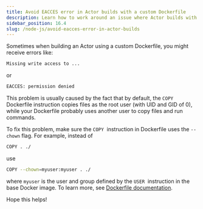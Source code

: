 ```yaml
---
title: Avoid EACCES error in Actor builds with a custom Dockerfile
description: Learn how to work around an issue where Actor builds with a custom Dockerfile fail to copy files due to write access errors.
sidebar_position: 16.4
slug: /node-js/avoid-eacces-error-in-actor-builds
---
```


Sometimes when building an Actor using a custom Dockerfile, you might receive errors like:

```Bash
Missing write access to ...
```

or

```Bash
EACCES: permission denied
```

This problem is usually caused by the fact that by default, the `COPY` Dockerfile instruction copies files as the root user (with UID and GID of 0), while your Dockerfile probably uses another user to copy files and run commands.

To fix this problem, make sure the `COPY`  instruction in Dockerfile uses the `--chown` flag. For example, instead of

```Bash
COPY . ./
```

use

```Bash
COPY --chown=myuser:myuser . ./
```

where `myuser` is the user and group defined by the `USER`  instruction in the base Docker image. To learn more, see [Dockerfile documentation](https://docs.docker.com/engine/reference/builder/#copy).

Hope this helps!
